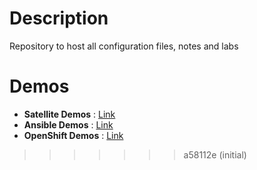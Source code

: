 # Description
Repository to host all configuration files, notes and labs

# Demos

- **Satellite Demos** : [Link](satellite_demos.md)
- **Ansible Demos** : [Link](ansible_demos.md)
- **OpenShift Demos** : [Link](openshift_demos.md)
>>>>>>> a58112e (initial)
